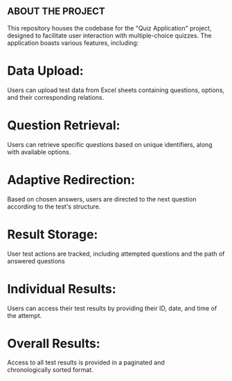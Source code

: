  ##   ABOUT THE PROJECT

This repository houses the codebase for the "Quiz Application" project, designed to facilitate user interaction with multiple-choice quizzes. The application boasts various features, including:

   # Data Upload: 
   Users can upload test data from Excel sheets containing questions, options, and their corresponding relations.

   # Question Retrieval: 
   Users can retrieve specific questions based on unique identifiers, along with available options.

   # Adaptive Redirection: 
   Based on chosen answers, users are directed to the next question according to the test's structure.

   # Result Storage:
   User test actions are tracked, including attempted questions and the path of answered questions

   # Individual Results: 
   Users can access their test results by providing their ID, date, and time of the attempt.
   
   # Overall Results: 
   Access to all test results is provided in a paginated and chronologically sorted format.
